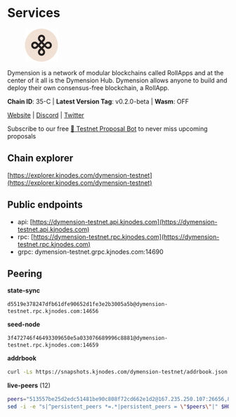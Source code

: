 # Services

<figure><img src="https://raw.githubusercontent.com/kj89/cosmos-images/main/logos/dymension.png" alt=""><figcaption></figcaption></figure>

Dymension is a network of modular blockchains called RollApps  and at the center of it all is the Dymension Hub. Dymension  allows anyone to build and deploy their own consensus-free blockchain, a RollApp.

**Chain ID**: 35-C | **Latest Version Tag**: v0.2.0-beta | **Wasm**: OFF

[Website](https://dymension.xyz/) | [Discord](https://discord.gg/dymension) | [Twitter](https://twitter.com/dymensionXYZ)



Subscribe to our free [🤖 Testnet Proposal Bot](https://t.me/kjnodes_testnet_proposal_bot) to never miss upcoming proposals


## Chain explorer
[https://explorer.kjnodes.com/dymension-testnet](https://explorer.kjnodes.com/dymension-testnet)

## Public endpoints

* api: [https://dymension-testnet.api.kjnodes.com](https://dymension-testnet.api.kjnodes.com)
* rpc: [https://dymension-testnet.rpc.kjnodes.com](https://dymension-testnet.rpc.kjnodes.com)
* grpc: dymension-testnet.grpc.kjnodes.com:14690

## Peering

**state-sync**

```text
d5519e378247dfb61dfe90652d1fe3e2b3005a5b@dymension-testnet.rpc.kjnodes.com:14656
```

**seed-node**

```text
3f472746f46493309650e5a033076689996c8881@dymension-testnet.rpc.kjnodes.com:14659
```

**addrbook**
```bash
curl -Ls https://snapshots.kjnodes.com/dymension-testnet/addrbook.json > $HOME/.dymension/config/addrbook.json
```

**live-peers** (12)
```bash
peers="513557be25d2edc51481be90c808f72cd662e1d2@167.235.250.107:26656,8c3d6e4d065c6c171e2620f8ed8be5404fa61923@162.55.1.176:26656,bb8615bb51139c05fd59020fc2aa7eac210690b4@135.181.221.186:27656,d2b841acdcabb622e9033fe685a395eef091f2fe@65.108.199.62:46656,b8d08951d68da03af8f9272bf77684811197c289@95.216.41.160:26656,77791ee9b1eb56682335c451c296f450ee649c01@44.209.89.17:26656,d5519e378247dfb61dfe90652d1fe3e2b3005a5b@65.109.68.190:14656,802b8783727af8094d81f9cb0bf2ad9cc3d32aa0@193.46.243.144:26656,c97117a21f7163a1ec354ac5e09e5e544a67b785@51.68.204.169:26646,3df2154255d44bee7f036531e7575bdff152207f@51.178.65.184:27656,8a66c13470c05acbd4d8711d21adbb67cc03dd1f@45.151.123.238:26656,8c4da005c8a68682402293f951449f042e6f3dbf@164.92.190.234:21456"
sed -i -e "s|^persistent_peers *=.*|persistent_peers = \"$peers\"|" $HOME/.dymension/config/config.toml
```
